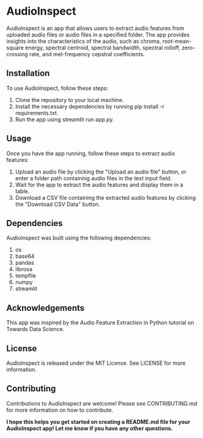 # AudioInspect
AudioInspect is an app that allows users to extract audio features from uploaded audio files or audio files in a specified folder. The app provides insights into the characteristics of the audio, such as chroma, root-mean-square energy, spectral centroid, spectral bandwidth, spectral rolloff, zero-crossing rate, and mel-frequency cepstral coefficients.

## Installation
  To use AudioInspect, follow these steps:

1. Clone the repository to your local machine.
2. Install the necessary dependencies by running pip install -r requirements.txt.
3. Run the app using streamlit run app.py.

## Usage
  Once you have the app running, follow these steps to extract audio features:

1. Upload an audio file by clicking the "Upload an audio file" button, or enter a folder path containing audio files in the text input field.
2. Wait for the app to extract the audio features and display them in a table.
3. Download a CSV file containing the extracted audio features by clicking the "Download CSV Data" button.

## Dependencies
  AudioInspect was built using the following dependencies:

1. os
2. base64
3. pandas
4. librosa
5. tempfile
6. numpy
7. streamlit

## Acknowledgements
This app was inspired by the Audio Feature Extraction in Python tutorial on Towards Data Science.

## License
AudioInspect is released under the MIT License. See LICENSE for more information.

## Contributing
Contributions to AudioInspect are welcome! Please see CONTRIBUTING.md for more information on how to contribute.

**I hope this helps you get started on creating a README.md file for your AudioInspect app! Let me know if you have any other questions.**
